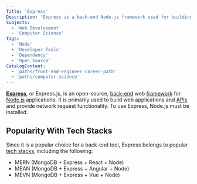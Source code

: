 ```yaml
---
Title: 'Express'
Description: 'Express is a back-end Node.js framework used for building web applications and APIs, and providing network request functionality.'
Subjects:
  - 'Web Development'
  - 'Computer Science'
Tags:
  - 'Node'
  - 'Developer Tools'
  - 'Dependency'
  - 'Open Source'
CatalogContent:
  - 'paths/front-end-engineer-career-path'
  - 'paths/computer-science'
---
```


[**Express**](https://expressjs.com/), or Express.js, is an open-source, [back-end](https://www.codecademy.com/resources/docs/general/back-end) web [framework](https://www.codecademy.com/resources/docs/general/framework) for [Node.js](https://www.codecademy.com/resources/docs/open-source/node-js) applications. It is primarily used to build web applications and [APIs](https://www.codecademy.com/resources/docs/general/api) and provide network request functionality. To use Express, Node.js must be installed.

## Popularity With Tech Stacks

Since it is a popular choice for a back-end tool, Express belongs to popular [tech stacks](https://www.codecademy.com/resources/docs/general/tech-stack), including the following:

- MERN (MongoDB + Express + React + Node)
- MEAN (MongoDB + Express + Angular + Node)
- MEVN (MongoDB + Express + Vue + Node)
